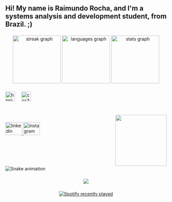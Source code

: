 <h2 align="left">Hi! My name is Raimundo Rocha, and I'm a systems analysis and development student, from Brazil. ;)</h2>

###

<div align="center">
  <img src="https://streak-stats.demolab.com?user=x8lp&locale=en&mode=daily&theme=dracula&hide_border=false&border_radius=5" height="150" alt="streak graph"  />
  <img src="https://github-readme-stats.vercel.app/api/top-langs?username=x8lp&locale=en&hide_title=false&layout=compact&card_width=320&langs_count=5&theme=dracula&hide_border=true" height="150" alt="languages graph"  />
  <img src="https://github-readme-stats.vercel.app/api?username=x8lp&hide_title=false&hide_rank=false&show_icons=true&include_all_commits=true&count_private=true&disable_animations=false&theme=dracula&locale=en&hide_border=false" height="150" alt="stats graph"  />
</div>

###

<div align="left">
  <img src="https://cdn.jsdelivr.net/gh/devicons/devicon/icons/html5/html5-original.svg" height="30" alt="html5 logo"  />
  <img width="12" />
  <img src="https://cdn.jsdelivr.net/gh/devicons/devicon/icons/css3/css3-original.svg" height="30" alt="css3 logo"  />
</div>

###

<br clear="both">

<img align="right" height="160" src="https://media.tenor.com/KUXIWC9D5_UAAAAi/my-hero-academia-boku-no-hero-academia.gif"  />

###

<div align="left">
  <a href="https://www.linkedin.com/in/raimundo-neto-02323a32b/" target="_blank">
    <img src="https://raw.githubusercontent.com/maurodesouza/profile-readme-generator/master/src/assets/icons/social/linkedin/default.svg" width="52" height="40" alt="linkedin logo"  />
  </a>
  <a href="https://www.instagram.com/rochaneto03/" target="_blank">
    <img src="https://raw.githubusercontent.com/maurodesouza/profile-readme-generator/master/src/assets/icons/social/instagram/default.svg" width="52" height="40" alt="instagram logo"  />
  </a>
</div>

###

<br clear="both">

<img src="https://raw.githubusercontent.com/x8lp/x8lp/output/snake.svg" alt="Snake animation" />

###

<div align="center">
  <img src="https://profile-counter.glitch.me/x8lp/count.svg?"  />
</div>

###

<div align="center">
  <a href="https://open.spotify.com/user/12183776151">
    <img src="https://spotify-recently-played-readme.vercel.app/api?user=12183776151&count=1&unique=true" alt="Spotify recently played"  />
  </a>
</div>

###
